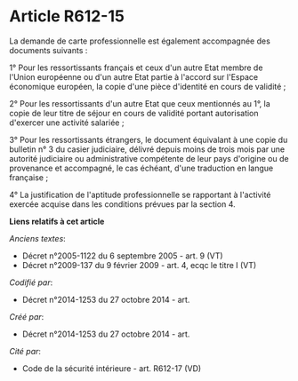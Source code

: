 # Article R612-15

La demande de carte professionnelle est également accompagnée des documents suivants :

1° Pour les ressortissants français et ceux d'un autre Etat membre de l'Union européenne ou d'un autre Etat partie à l'accord
sur l'Espace économique européen, la copie d'une pièce d'identité en cours de validité ;

2° Pour les ressortissants d'un autre Etat que ceux mentionnés au 1°, la copie de leur titre de séjour en cours de validité
portant autorisation d'exercer une activité salariée ;

3° Pour les ressortissants étrangers, le document équivalant à une copie du bulletin n° 3 du casier judiciaire, délivré
depuis moins de trois mois par une autorité judiciaire ou administrative compétente de leur pays d'origine ou de provenance
et accompagné, le cas échéant, d'une traduction en langue française ;

4° La justification de l'aptitude professionnelle se rapportant à l'activité exercée acquise dans les conditions prévues par
la section 4.

**Liens relatifs à cet article**

_Anciens textes_:

  - Décret n°2005-1122 du 6 septembre 2005 - art. 9 (VT)
  - Décret n°2009-137 du 9 février 2009 - art. 4, ecqc le titre I (VT)

_Codifié par_:

  - Décret n°2014-1253 du 27 octobre 2014 - art.

_Créé par_:

  - Décret n°2014-1253 du 27 octobre 2014 - art.

_Cité par_:

  - Code de la sécurité intérieure - art. R612-17 (VD)
